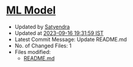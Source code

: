 # [**ML Model**](https://github.com/SwasthBharat/ML-Model)
   - Updated by [Satyendra](https://github.com/S4tyendra)
   - Updated at [2023-09-16 19:31:59 IST](https://github.com/SwasthBharat/ML-Model/commit/e72fae6bad3e48546dbed89c4e82607f15e079fc)
   - Latest Commit Message: Update README.md
   - No. of Changed Files: 1
   - Files modified: 
      - [README.md](https://github.com/SwasthBharat/ML-Model/blob/917e6eae9ecd3e280307d63793f1040984fc19f4/README.md)



